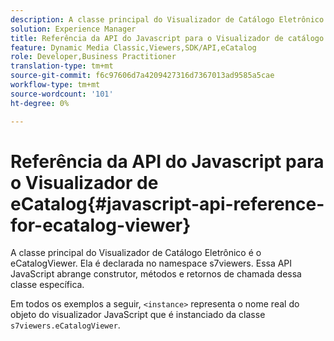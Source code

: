 ```yaml
---
description: A classe principal do Visualizador de Catálogo Eletrônico é o eCatalogViewer. Ela é declarada no namespace s7viewers. Essa API JavaScript abrange construtor, métodos e retornos de chamada dessa classe específica.
solution: Experience Manager
title: Referência da API do Javascript para o Visualizador de catálogo eletrônico
feature: Dynamic Media Classic,Viewers,SDK/API,eCatalog
role: Developer,Business Practitioner
translation-type: tm+mt
source-git-commit: f6c97606d7a4209427316d7367013ad9585a5cae
workflow-type: tm+mt
source-wordcount: '101'
ht-degree: 0%

---
```



# Referência da API do Javascript para o Visualizador de eCatalog{#javascript-api-reference-for-ecatalog-viewer}

A classe principal do Visualizador de Catálogo Eletrônico é o eCatalogViewer. Ela é declarada no namespace s7viewers. Essa API JavaScript abrange construtor, métodos e retornos de chamada dessa classe específica.

Em todos os exemplos a seguir, `<instance>` representa o nome real do objeto do visualizador JavaScript que é instanciado da classe `s7viewers.eCatalogViewer`.
